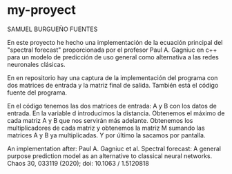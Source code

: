 # my-proyect
SAMUEL BURGUEÑO FUENTES

En este proyecto he hecho una implementación de la ecuación principal del "spectral forecast" proporcionada por el profesor Paul A. Gagniuc en c++ para un modelo de predicción de uso general como alternativa a las redes neuronales clásicas.

En en repositorio hay una captura de la implementación del programa con dos matrices de entrada y la matriz final de salida. También está el código fuente del programa.

En el código tenemos las dos matrices de entrada: A y B con los datos de entrada. En la variable d introducimos la distancia. Obtenemos el máximo de cada matriz A y B que nos servirán más adelante. Obtenemos los multiplicadores de cada matriz y obtenemos la matriz M sumando las matrices A y B ya multiplicadas. Y por último la sacamos por pantalla.


An implementation after: Paul A. Gagniuc et al. Spectral forecast: A general purpose prediction model as an alternative to classical neural networks. Chaos 30, 033119 (2020); doi: 10.1063 / 1.5120818
